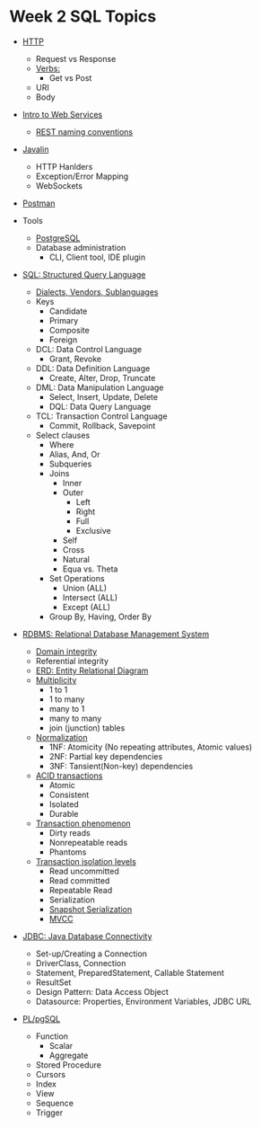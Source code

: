 # Week 2 SQL Topics

- [HTTP](https://tools.ietf.org/html/rfc7231)
  - Request vs Response
  - [Verbs:](https://tools.ietf.org/html/rfc7231#section-4)
    - Get vs Post
  - URI
  - Body

- [Intro to Web Services](https://www.ibm.com/support/knowledgecenter/en/SSGMCP_5.1.0/com.ibm.cics.ts.webservices.doc/concepts/dfhws_definition.html)
  - [REST naming conventions](https://restfulapi.net/resource-naming/)
 
- [Javalin](https://javalin.io/)
  - HTTP Hanlders
  - Exception/Error Mapping
  - WebSockets

- [Postman](https://www.postman.com/)

- Tools
  - [PostgreSQL](https://www.postgresql.org/)
  - Database administration
    - CLI, Client tool, IDE plugin

- [SQL: Structured Query Language](https://www.postgresqltutorial.com/)
  - [Dialects, Vendors, Sublanguages](https://www.tutorialspoint.com/sql/sql-overview.htm)
  - Keys
    - Candidate
    - Primary
    - Composite
    - Foreign
  - DCL: Data Control Language
    - Grant, Revoke
  - DDL: Data Definition Language
    - Create, Alter, Drop, Truncate
  - DML: Data Manipulation Language
    - Select, Insert, Update, Delete
    - DQL: Data Query Language
  - TCL: Transaction Control Language
    - Commit, Rollback, Savepoint
  - Select clauses
    - Where
    - Alias, And, Or
    - Subqueries
    - Joins
      - Inner
      - Outer
        - Left
        - Right
        - Full
        - Exclusive
      - Self
      - Cross
      - Natural
      - Equa vs. Theta
    - Set Operations
      - Union (ALL)
      - Intersect (ALL)
      - Except (ALL)
    - Group By, Having, Order By

- [RDBMS: Relational Database Management System](https://www.javatpoint.com/what-is-rdbms)

  - [Domain integrity](https://www.itprotoday.com/sql-server/sql-design-four-integrities)
  - Referential integrity
  - [ERD: Entity Relational Diagram](https://www.lucidchart.com/pages/er-diagrams)
  - [Multiplicity](https://docs.oracle.com/cd/E19879-01/819-3669/bnbqh/index.html)
    - 1 to 1
    - 1 to many
    - many to 1
    - many to many
    - join (junction) tables
  - [Normalization](https://www.essentialsql.com/get-ready-to-learn-sql-database-normalization-explained-in-simple-english)
    - 1NF: Atomicity (No repeating attributes, Atomic values)
    - 2NF: Partial key dependencies
    - 3NF: Tansient(Non-key) dependencies
  - [ACID transactions](https://www.ibm.com/support/knowledgecenter/SSGMCP_5.4.0/product-overview/acid.html)
    - Atomic
    - Consistent
    - Isolated
    - Durable
  - [Transaction phenomenon](https://www.postgresql.org/docs/9.5/transaction-iso.html)
    - Dirty reads
    - Nonrepeatable reads
    - Phantoms
  - [Transaction isolation levels](https://blogs.oracle.com/oraclemagazine/on-transaction-isolation-levels)
    - Read uncommitted
    - Read committed
    - Repeatable Read
    - Serialization
    - [Snapshot Serialization](https://drkp.net/papers/ssi-vldb12.pdf)
    - [MVCC](https://medium.com/@yehohanan7/mvcc-9d6f67e6d3de)

- [JDBC: Java Database Connectivity](https://docs.oracle.com/javase/tutorial/jdbc/basics/index.html)
  - Set-up/Creating a Connection
  - DriverClass, Connection
  - Statement, PreparedStatement, Callable Statement
  - ResultSet
  - Design Pattern: Data Access Object
  - Datasource: Properties, Environment Variables, JDBC URL

- [PL/pgSQL](https://www.postgresql.org/docs/9.6/plpgsql.html)
  - Function
    - Scalar
    - Aggregate
  - Stored Procedure
  - Cursors
  - Index
  - View
  - Sequence
  - Trigger
